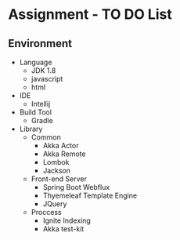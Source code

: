 # Assignment - TO DO List

## Environment

* Language
    * JDK 1.8
    * javascript
    * html
* IDE
    * Intellij 
* Build Tool
    * Gradle
* Library
    * Common
        * Akka Actor
        * Akka Remote
        * Lombok
        * Jackson
    * Front-end Server
        * Spring Boot Webflux
        * Thyemeleaf Template Engine
        * JQuery
    * Proccess
        * Ignite Indexing
        * Akka test-kit
